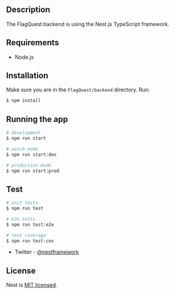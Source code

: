 
## Description

The FlagQuest backend is using the Nest.js TypeScript framework.

## Requirements

- Node.js

## Installation

Make sure you are in the `FlagQuest/backend` directory.
Run: 
```bash
$ npm install
```

## Running the app

```bash
# development
$ npm run start

# watch mode
$ npm run start:dev

# production mode
$ npm run start:prod
```

## Test

```bash
# unit tests
$ npm run test

# e2e tests
$ npm run test:e2e

# test coverage
$ npm run test:cov
```

- Twitter - [@nestframework](https://twitter.com/nestframework)

## License

Nest is [MIT licensed](LICENSE).
